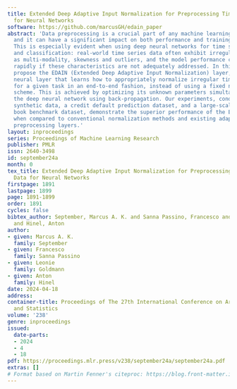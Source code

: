 ```yaml
---
title: Extended Deep Adaptive Input Normalization for Preprocessing Time Series Data
  for Neural Networks
software: https://github.com/marcusGH/edain_paper
abstract: 'Data preprocessing is a crucial part of any machine learning pipeline,
  and it can have a significant impact on both performance and training efficiency.
  This is especially evident when using deep neural networks for time series prediction
  and classification: real-world time series data often exhibit irregularities such
  as multi-modality, skewness and outliers, and the model performance can degrade
  rapidly if these characteristics are not adequately addressed. In this work, we
  propose the EDAIN (Extended Deep Adaptive Input Normalization) layer, a novel adaptive
  neural layer that learns how to appropriately normalize irregular time series data
  for a given task in an end-to-end fashion, instead of using a fixed normalization
  scheme. This is achieved by optimizing its unknown parameters simultaneously with
  the deep neural network using back-propagation. Our experiments, conducted using
  synthetic data, a credit default prediction dataset, and a large-scale limit order
  book benchmark dataset, demonstrate the superior performance of the EDAIN layer
  when compared to conventional normalization methods and existing adaptive time series
  preprocessing layers.'
layout: inproceedings
series: Proceedings of Machine Learning Research
publisher: PMLR
issn: 2640-3498
id: september24a
month: 0
tex_title: Extended Deep Adaptive Input Normalization for Preprocessing Time Series
  Data for Neural Networks
firstpage: 1891
lastpage: 1899
page: 1891-1899
order: 1891
cycles: false
bibtex_author: September, Marcus A. K. and Sanna Passino, Francesco and Goldmann, Leonie
  and Hinel, Anton
author:
- given: Marcus A. K.
  family: September
- given: Francesco
  family: Sanna Passino
- given: Leonie
  family: Goldmann
- given: Anton
  family: Hinel
date: 2024-04-18
address:
container-title: Proceedings of The 27th International Conference on Artificial Intelligence
  and Statistics
volume: '238'
genre: inproceedings
issued:
  date-parts:
  - 2024
  - 4
  - 18
pdf: https://proceedings.mlr.press/v238/september24a/september24a.pdf
extras: []
# Format based on Martin Fenner's citeproc: https://blog.front-matter.io/posts/citeproc-yaml-for-bibliographies/
---
```

